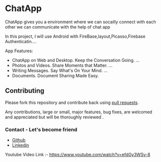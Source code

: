 # ChatApp 
ChatApp gives you a environment where we can socailly connect with each other we can communicate with the help of chat app

In this project, I will use Android with  FireBase,layout,Picasso,Firebase Authenticatin....
 
App Features: 

* ChatApp on Web and Desktop. Keep the Conversation Going. ...
* Photos and Videos. Share Moments that Matter. ...
* Writing Messages. Say What's On Your Mind. ...
* Documents. Document Sharing Made Easy.

 
## Contributing

Please fork this repository and contribute back using
[pull requests](https://github.com/Amirkhan5949/ChatApp/pulls).

Any contributions, large or small, major features, bug fixes, are welcomed and appreciated
but will be thoroughly reviewed .

### Contact - Let's become friend
 - [Github](https://github.com/Amirkhan5949)
- [Linkedin](https://www.linkedin.com/in/aamir-khan-710185197/)

Youtube Video Link :- https://www.youtube.com/watch?v=efdGy3WSy-8

